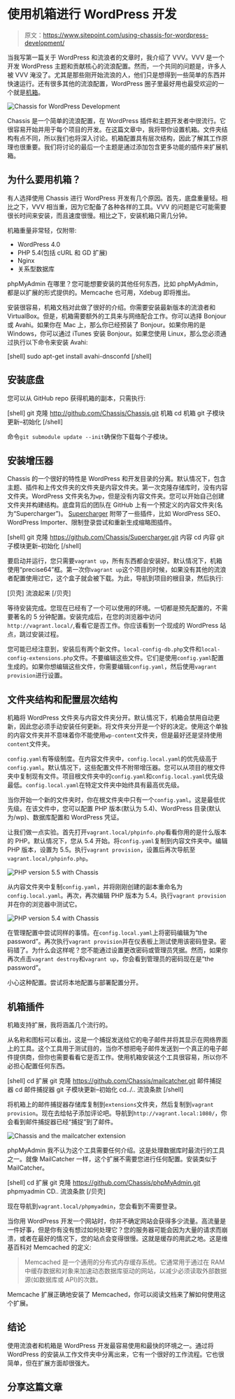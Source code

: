 # 使用机箱进行 WordPress 开发

> 原文：<https://www.sitepoint.com/using-chassis-for-wordpress-development/>

当我写第一篇关于 WordPress 和流浪者的文章时，我介绍了 VVV。VVV 是一个开发 WordPress 主题和贡献核心的流浪配置。然而，一个共同的问题是，许多人被 VVV 淹没了。尤其是那些刚开始流浪的人，他们只是想得到一些简单的东西并快速运行。还有很多其他的流浪配置，WordPress 圈子里最好用也最受欢迎的一个就是[机箱](https://github.com/Chassis/Chassis)。

![Chassis for WordPress Development](img/dd6a1be83e255302e16fa2ad70f58ac4.png)

Chassis 是一个简单的流浪配置，在 WordPress 插件和主题开发者中很流行。它很容易开始并用于每个项目的开发。在这篇文章中，我将带你设置机箱。文件夹结构有点不同，所以我们也将深入讨论。机箱配置具有层次结构，因此了解其工作原理也很重要。我们将讨论的最后一个主题是通过添加包含更多功能的插件来扩展机箱。

## 为什么要用机箱？

有人选择使用 Chassis 进行 WordPress 开发有几个原因。首先，底盘重量轻。相比之下，VVV 相当重，因为它配备了各种各样的工具。VVV 的问题是它可能需要很长时间来安装，而且速度很慢。相比之下，安装机箱只需几分钟。

机箱重量非常轻，仅附带:

*   WordPress 4.0
*   PHP 5.4(包括 cURL 和 GD 扩展)
*   Nginx
*   关系型数据库

phpMyAdmin 在哪里？您可能想要安装的其他任何东西，比如 phpMyAdmin，都是以扩展的形式提供的。Memcache 也可用，Xdebug 即将推出。

安装很容易，机箱文档对此做了很好的介绍。你需要安装最新版本的流浪者和 VirtualBox。但是，机箱需要额外的工具来与网络配合工作。你可以选择 Bonjour 或 Avahi。如果你在 Mac 上，那么你已经预装了 Bonjour。如果你用的是 Windows，你可以通过 iTunes 安装 Bonjour。如果您使用 Linux，那么您必须通过执行以下命令来安装 Avahi:

[shell]
sudo apt-get install avahi-dnsconfd
[/shell]

## 安装底盘

您可以从 GitHub repo 获得机箱的副本，只需执行:

[shell]
git 克隆 http://github.com/Chassis/Chassis.git 机箱
cd 机箱
git 子模块更新–初始化
[/shell]

命令`git submodule update --init`确保你下载每个子模块。

## 安装增压器

Chassis 的一个很好的特性是 WordPress 和开发目录的分离。默认情况下，包含主题、插件和上传文件夹的文件夹是内容文件夹。第一次克隆存储库时，没有内容文件夹。WordPress 文件夹名为`wp`，但是没有内容文件夹。您可以开始自己创建文件夹并构建结构。底盘背后的团队在 GitHub 上有一个预定义的内容文件夹(名为“Supercharger”)。 [Supercharger](https://github.com/Chassis/Supercharger) 附带了一些插件，比如 WordPress SEO、WordPress Importer、限制登录尝试和重新生成缩略图插件。

[shell]
git 克隆 https://github.com/Chassis/Supercharger.git 内容
cd 内容
git 子模块更新–初始化
[/shell]

要启动并运行，您只需要`vagrant up`，所有东西都会安装好。默认情况下，机箱使用“precise64”框。第一次你`vagrant up`这个项目的时候，如果没有其他的流浪者配置使用过它，这个盒子就会被下载。为此，导航到项目的根目录，然后执行:

[贝壳]
流浪起来
[/贝壳]

等待安装完成。您现在已经有了一个可以使用的环境。一切都是预先配置的，不需要著名的 5 分钟配置。安装完成后，在您的浏览器中访问`http://vagrant.local/`,看看它是否工作。你应该看到一个现成的 WordPress 站点，跳过安装过程。

您可能已经注意到，安装后有两个新文件。`local-config-db.php`文件和`local-config-extensions.php`文件。不要编辑这些文件。它们是使用`config.yaml`配置生成的。如果你想编辑这些文件，你需要编辑`config.yaml`，然后使用`vagrant provision`进行设置。

## 文件夹结构和配置层次结构

机箱将 WordPress 文件夹与内容文件夹分开。默认情况下，机箱会禁用自动更新，因此您必须手动安装任何更新。将文件夹分开是一个好的决定。使用这个单独的内容文件夹并不意味着你不能使用`wp-content`文件夹，但是最好还是坚持使用`content`文件夹。

`config.yaml`有等级制度。在内容文件夹中，`config.local.yaml`的优先级高于`config.yaml`。默认情况下，这些配置文件不附带增压器。您可以从项目的根文件夹中复制现有文件。项目根文件夹中的`config.yaml`和`config.local.yaml`优先级最低。`config.local.yaml`在特定文件夹中始终具有最高优先级。

当你开始一个新的文件夹时，你在根文件夹中只有一个`config.yaml`。这是最低优先级。在该文件中，您可以配置 PHP 版本(默认为 5.4)、WordPress 目录(默认为/wp)、数据库配置和 WordPress 凭证。

让我们做一点实验。首先打开`vagrant.local/phpinfo.php`看看你用的是什么版本的 PHP。默认情况下，您从 5.4 开始。将`config.yaml`复制到内容文件夹中。编辑 PHP 版本，设置为 5.5。执行`vagrant provision`，设置后再次导航至`vagrant.local/phpinfo.php`。

![PHP version 5.5 with Chassis](img/81ea0fa951e2ca8b576deefbbd6a7cfc.png)

从内容文件夹中复制`config.yaml`，并将刚刚创建的副本重命名为`config.local.yaml`。再次，再次编辑 PHP 版本为 5.4。执行`vagrant provision`并在你的浏览器中测试它。

![PHP version 5.4 with Chassis](img/7e29445aaba7937aa8b28c56e697af3e.png)

在管理配置中尝试同样的事情。在`config.local.yaml`上将密码编辑为“the password”。再次执行`vagrant provision`并在仪表板上测试使用该密码登录。密码错了。为什么会这样呢？您不能通过设置更改密码或管理员凭据。然而，如果你再次点击`vagrant destroy`和`vagrant up`，你会看到管理员的密码现在是“the password”。

小心这种配置。尝试将本地配置与部署配置分开。

## 机箱插件

机箱支持扩展，我将涵盖几个流行的。

从名称和图标可以看出，这是一个捕捉发送给它的电子邮件并将其显示在网络界面上的工具。这个工具用于测试目的，当你不想把电子邮件发送到一个真正的电子邮件提供商，但你也需要看看它是否工作。使用机箱安装这个工具很容易，所以你不必担心配置任何东西。

[shell]
cd 扩展
git 克隆 https://github.com/Chassis/mailcatcher.git 邮件捕捉器
cd 邮件捕捉器
git 子模块更新–初始化
cd../..
流浪条款
[/shell]

将机箱上的邮件捕捉器存储库复制到`extensions`文件夹，然后复制到`vagrant provision`。现在去给帖子添加评论吧。导航到`http://vagrant.local:1080/`，你会看到邮件捕捉器已经“捕捉”到了邮件。

![Chassis and the mailcatcher extension](img/0bf87e4d0a8ee1b3dd3b780d98e99ed3.png)

phpMyAdmin
我不认为这个工具需要任何介绍。这是处理数据库时最流行的工具之一。就像 MailCatcher 一样，这个扩展不需要您进行任何配置。安装类似于 MailCatcher。

[shell]
cd 扩展
git 克隆 https://github.com/Chassis/phpMyAdmin.git phpmyadmin
CD..
流浪条款
[/贝壳]

现在导航到`vagrant.local/phpmyadmin`，您会看到不需要登录。

当你用 WordPress 开发一个网站时，你并不确定网站会获得多少流量。高流量是一件好事，但是你有没有想过如何处理它？您的服务器可能会因为大量的请求而崩溃，或者在最好的情况下，您的站点会变得很慢。这就是缓存的用武之地。这是维基百科对 Memcached 的定义:

> Memcached 是一个通用的分布式内存缓存系统。它通常用于通过在 RAM 中缓存数据和对象来加速动态数据库驱动的网站，以减少必须读取外部数据源(如数据库或 API)的次数。

Memcache 扩展正确地安装了 Memcached，你可以阅读文档来了解如何使用这个扩展。

## 结论

使用流浪者和机箱是 WordPress 开发最容易使用和最快的环境之一。通过将 WordPress 的安装从工作文件夹中分离出来，它有一个很好的工作流程。它也很简单，但在扩展方面却很强大。

## 分享这篇文章